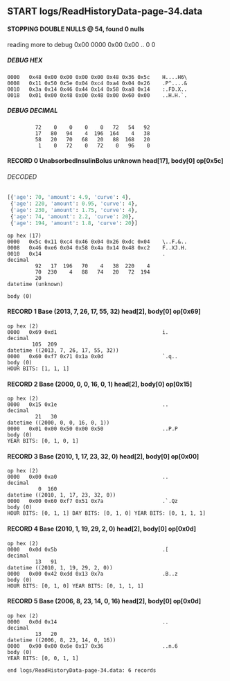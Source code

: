 ## START logs/ReadHistoryData-page-34.data
#### STOPPING DOUBLE NULLS @ 54, found 0 nulls
reading more to debug 0x00
    0000   0x00 0x00                                  ..
              0    0
##### DEBUG HEX
    0000   0x48 0x00 0x00 0x00 0x00 0x48 0x36 0x5c    H....H6\
    0008   0x11 0x50 0x5e 0x04 0xc4 0xa4 0x04 0x26    .P^....&
    0010   0x3a 0x14 0x46 0x44 0x14 0x58 0xa8 0x14    :.FD.X..
    0018   0x01 0x00 0x48 0x00 0x48 0x00 0x60 0x00    ..H.H.`.
##### DEBUG DECIMAL
             72    0    0    0    0   72   54   92
             17   80   94    4  196  164    4   38
             58   20   70   68   20   88  168   20
              1    0   72    0   72    0   96    0
#### RECORD 0 UnabsorbedInsulinBolus unknown head[17], body[0] op[0x5c]
###### DECODED
```python
[{'age': 70, 'amount': 4.9, 'curve': 4},
 {'age': 220, 'amount': 0.95, 'curve': 4},
 {'age': 230, 'amount': 1.75, 'curve': 4},
 {'age': 74, 'amount': 2.2, 'curve': 20},
 {'age': 194, 'amount': 1.8, 'curve': 20}]
```
    op hex (17)
    0000   0x5c 0x11 0xc4 0x46 0x04 0x26 0xdc 0x04    \..F.&..
    0008   0x46 0xe6 0x04 0x58 0x4a 0x14 0x48 0xc2    F..XJ.H.
    0010   0x14                                       .
    decimal
             92   17  196   70    4   38  220    4
             70  230    4   88   74   20   72  194
             20
    datetime (unknown)

    body (0)

#### RECORD 1 Base (2013, 7, 26, 17, 55, 32) head[2], body[0] op[0x69]

    op hex (2)
    0000   0x69 0xd1                                  i.
    decimal
            105  209
    datetime ((2013, 7, 26, 17, 55, 32))
    0000   0x60 0xf7 0x71 0x1a 0x0d                   `.q..
    body (0)
    HOUR BITS: [1, 1, 1]
#### RECORD 2 Base (2000, 0, 0, 16, 0, 1) head[2], body[0] op[0x15]

    op hex (2)
    0000   0x15 0x1e                                  ..
    decimal
             21   30
    datetime ((2000, 0, 0, 16, 0, 1))
    0000   0x01 0x00 0x50 0x00 0x50                   ..P.P
    body (0)
    YEAR BITS: [0, 1, 0, 1]
#### RECORD 3 Base (2010, 1, 17, 23, 32, 0) head[2], body[0] op[0x00]

    op hex (2)
    0000   0x00 0xa0                                  ..
    decimal
              0  160
    datetime ((2010, 1, 17, 23, 32, 0))
    0000   0x00 0x60 0xf7 0x51 0x7a                   .`.Qz
    body (0)
    HOUR BITS: [0, 1, 1] DAY BITS: [0, 1, 0] YEAR BITS: [0, 1, 1, 1]
#### RECORD 4 Base (2010, 1, 19, 29, 2, 0) head[2], body[0] op[0x0d]

    op hex (2)
    0000   0x0d 0x5b                                  .[
    decimal
             13   91
    datetime ((2010, 1, 19, 29, 2, 0))
    0000   0x00 0x42 0xdd 0x13 0x7a                   .B..z
    body (0)
    HOUR BITS: [0, 1, 0] YEAR BITS: [0, 1, 1, 1]
#### RECORD 5 Base (2006, 8, 23, 14, 0, 16) head[2], body[0] op[0x0d]

    op hex (2)
    0000   0x0d 0x14                                  ..
    decimal
             13   20
    datetime ((2006, 8, 23, 14, 0, 16))
    0000   0x90 0x00 0x6e 0x17 0x36                   ..n.6
    body (0)
    YEAR BITS: [0, 0, 1, 1]
`end logs/ReadHistoryData-page-34.data: 6 records`
